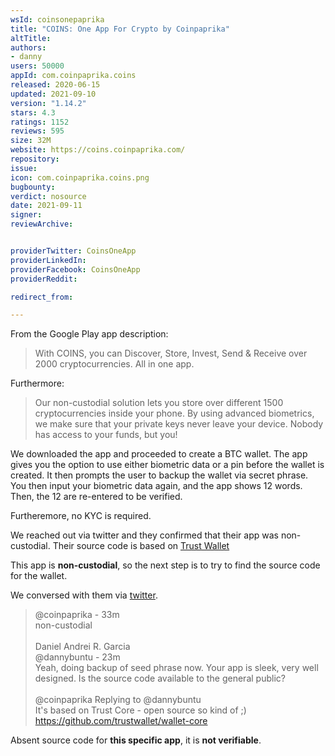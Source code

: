 ```yaml
---
wsId: coinsonepaprika
title: "COINS: One App For Crypto by Coinpaprika"
altTitle: 
authors:
- danny
users: 50000
appId: com.coinpaprika.coins
released: 2020-06-15
updated: 2021-09-10
version: "1.14.2"
stars: 4.3
ratings: 1152
reviews: 595
size: 32M
website: https://coins.coinpaprika.com/
repository: 
issue: 
icon: com.coinpaprika.coins.png
bugbounty: 
verdict: nosource
date: 2021-09-11
signer: 
reviewArchive:


providerTwitter: CoinsOneApp
providerLinkedIn: 
providerFacebook: CoinsOneApp
providerReddit: 

redirect_from:

---
```



From the Google Play app description: 

> With COINS, you can Discover, Store, Invest, Send & Receive over 2000 cryptocurrencies. All in one app. 

Furthermore:

> Our non-custodial solution lets you store over different 1500 cryptocurrencies inside your phone. By using advanced biometrics, we make sure that your private keys never leave your device. Nobody has access to your funds, but you!

We downloaded the app and proceeded to create a BTC wallet. The app gives you the option to use either biometric data or a pin before the wallet is created. It then prompts the user to backup the wallet via secret phrase. You then input your biometric data again, and the app shows 12 words. Then, the 12 are re-entered to be verified. 

Furtheremore, no KYC is required.

We reached out via twitter and they confirmed that their app was non-custodial. Their source code is based on [Trust Wallet](https://github.com/trustwallet/wallet-core)

This app is **non-custodial**, so the next step is to try to find the source code for the wallet. 

We conversed with them via [twitter](https://twitter.com/dannybuntu/status/1434825692944818193).

>@coinpaprika - 33m<br>
non-custodial<br><br>
Daniel Andrei R. Garcia<br>
@dannybuntu - 23m<br>
Yeah, doing backup of seed phrase now. Your app is sleek, very well designed. Is the source code available to the general public?<br><br>
@coinpaprika Replying to @dannybuntu<br>
It's based on Trust Core - open source so kind of ;)<br>
https://github.com/trustwallet/wallet-core

Absent source code for **this specific app**, it is **not verifiable**.

